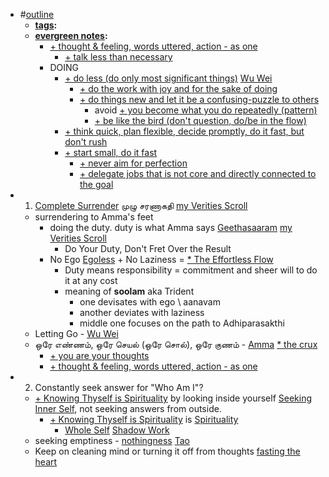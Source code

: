 - #[outline]()
    - **[tags]():**
    - **[evergreen notes]():**
        - [+ thought & feeling, words uttered, action - as one]()
            - [+ talk less than necessary]()
        - DOING
            - [+ do less (do only most significant things)]() [Wu Wei]()
                - [+ do the work with joy and for the sake of doing]()
                - [+ do things new and let it be a confusing-puzzle to others]()
                    - avoid [+ you become what you do repeatedly (pattern)]()
                    - [+ be like the bird (don't question, do/be in the flow)]()
            - [+ think quick, plan flexible, decide promptly, do it fast, but don't rush]()
            - [+ start small, do it fast]()
                - [+ never aim for perfection]()
                - [+ delegate jobs that is not core and directly connected to the goal]()
- 1. [Complete Surrender]() முழு சரணாகதி [my Verities Scroll]()
    - surrendering to Amma's feet 
        - doing the duty. duty is what Amma says [Geethasaaram]() [my Verities Scroll]()
            - Do Your Duty, Don't Fret Over the Result
        - No Ego [Egoless]() + No Laziness = [* The Effortless Flow]()
            - Duty means responsibility = commitment and sheer will to do it at any cost
            - meaning of **soolam** aka Trident 
                - one devisates with ego \ aanavam
                - another deviates with laziness
                - middle one focuses on the path to Adhiparasakthi
    - Letting Go -  [Wu Wei]()
    - ஒரே எண்ணம், ஒரே செயல் (ஒரே சொல்), ஒரே குணம் - [Amma]() [* the crux]()
        - [+ you are your thoughts]()
        - [+ thought & feeling, words uttered, action - as one]()
- 2. Constantly seek answer for "Who Am I"?
    - [+ Knowing Thyself is Spirituality]() by looking inside yourself [Seeking Inner Self](), not seeking answers from outside.
        - [+ Knowing Thyself is Spirituality]() is [Spirituality]()
            - [Whole Self]() [Shadow Work]()
    - seeking emptiness - [nothingness]() [Tao]()
    - Keep on cleaning mind or turning it off from thoughts [fasting the heart]()
